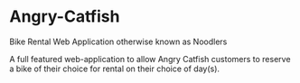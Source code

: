 # Angry-Catfish
Bike Rental Web Application otherwise known as Noodlers

A full featured web-application to allow Angry Catfish customers to reserve a bike of their choice for rental on their choice of day(s). 
